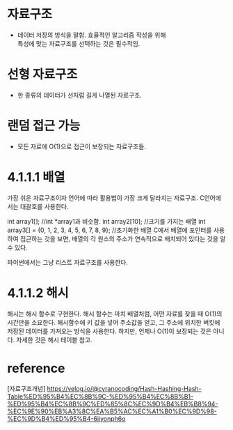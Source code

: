 # 자료구조
- 데이터 저장의 방식을 말함. 효율적인 알고리즘 작성을 위해    
  특성에
  맞는 자료구조를 선택하는 것은 필수적임.

# 선형 자료구조
- 한 종류의 데이터가 선처럼 길게 나열된 자료구조.

# 랜덤 접근 가능
- 모든 자료에 O(1)으로 접근이 보장되는 자료구조들.

# 4.1.1.1 배열
가장 쉬운 자료구조이자 언어에 따라 활용법이 가장 크게 달라지는 자료구조. C언어에서는 대괄호를 사용한다.

int array1[]; //int *array1과 비슷함.
int array2[10]; //크기를 가지는 배열
int array3[] = {0, 1, 2, 3, 4, 5, 6, 7, 8, 9}; //초기화한 배열
C에서 배열에 포인터를 사용하여 접근하는 것을 보면, 배열의 각 원소의 주소가 연속적으로 배치되어 있다는 것을 알 수 있다.

파이썬에서는 그냥 리스트 자료구조를 사용한다.

# 4.1.1.2 해시
해시는 해시 함수로 구현한다. 해시 함수는 마치 배열처럼, 어떤 자료를 찾을 때 O(1)의 시간만을 소요한다. 해시함수에 키 값을 넣어 주소값을 얻고, 그 주소에 위치한 버킷에 저장된 데이터를 가져오는 방식을 사용한다. 하지만, 언제나 O(1)이 보장되는 것은 아니다. 자세한 것은 해시 테이블 참고.




# reference
  [자료구조개념] https://velog.io/@cyranocoding/Hash-Hashing-Hash-Table%ED%95%B4%EC%8B%9C-%ED%95%B4%EC%8B%B1-%ED%95%B4%EC%8B%9C%ED%85%8C%EC%9D%B4%EB%B8%94-%EC%9E%90%EB%A3%8C%EA%B5%AC%EC%A1%B0%EC%9D%98-%EC%9D%B4%ED%95%B4-6ijyonph6o